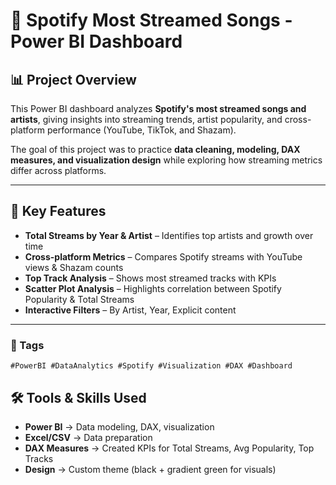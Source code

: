  # 🎵 Spotify Most Streamed Songs - Power BI Dashboard  

## 📊 Project Overview  
This Power BI dashboard analyzes **Spotify's most streamed songs and artists**, giving insights into streaming trends, artist popularity, and cross-platform performance (YouTube, TikTok, and Shazam).  

The goal of this project was to practice **data cleaning, modeling, DAX measures, and visualization design** while exploring how streaming metrics differ across platforms.  

---

## 🚀 Key Features  
- **Total Streams by Year & Artist** – Identifies top artists and growth over time  
- **Cross-platform Metrics** – Compares Spotify streams with YouTube views & Shazam counts  
- **Top Track Analysis** – Shows most streamed tracks with KPIs  
- **Scatter Plot Analysis** – Highlights correlation between Spotify Popularity & Total Streams  
- **Interactive Filters** – By Artist, Year, Explicit content  

---
### 🔖 Tags  
`#PowerBI #DataAnalytics #Spotify #Visualization #DAX #Dashboard`

## 🛠️ Tools & Skills Used  
- **Power BI** → Data modeling, DAX, visualization  
- **Excel/CSV** → Data preparation  
- **DAX Measures** → Created KPIs for Total Streams, Avg Popularity, Top Tracks  
- **Design** → Custom theme (black + gradient green for visuals)  

 
